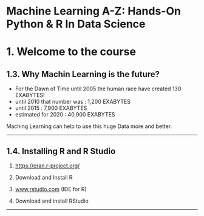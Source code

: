 # Machine Learning A-Z: Hands-On Python & R In Data Science

# 1. Welcome to the course
## 1.3. Why Machin Learning is the future?
* For the Dawn of Time until 2005 the human race have created 130 EXABYTES!
* until 2010 that number was : 1,200 EXABYTES
* until 2015 : 7,900 EXABYTES
* estimated for 2020 : 40,900 EXABYTES

Maching Learning can help to use this huge Data more and better.
____

## 1.4. Installing R and R Studio
1. https://cran.r-project.org/

2. Download and Install R

3. www.rstudio.com (IDE for R)

4. Download and install RStudio
___
